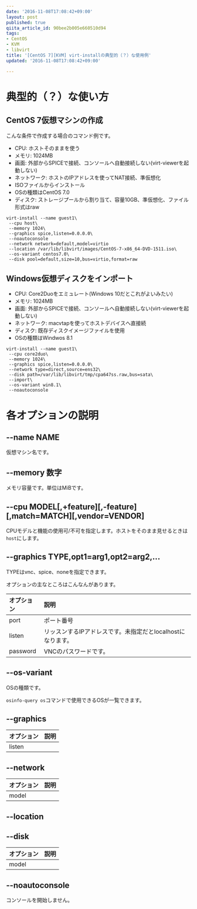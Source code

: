 ```yaml
---
date: '2016-11-08T17:08:42+09:00'
layout: post
published: true
qiita_article_id: 90bee2b005e660510d94
tags:
- CentOS
- KVM
- libvirt
title: '[CentOS 7][KVM] virt-installの典型的（？）な使用例'
updated: '2016-11-08T17:08:42+09:00'

---
```

# 典型的（？）な使い方  
  
## CentOS 7仮想マシンの作成  
  
こんな条件で作成する場合のコマンド例です。  
  
 - CPU: ホストそのままを使う  
 - メモリ: 1024MB  
 - 画面: 外部からSPICEで接続、コンソールへ自動接続しない(virt-viewerを起動しない)  
 - ネットワーク: ホストのIPアドレスを使ってNAT接続、準仮想化  
 - ISOファイルからインストール  
 - OSの種類はCentOS 7.0  
 - ディスク: ストレージプールから割り当て、容量10GB、準仮想化、ファイル形式はraw  
  
```
virt-install --name guest1\
 --cpu host\
 --memory 1024\
 --graphics spice,listen=0.0.0.0\
 --noautoconsole
 --network network=default,model=virtio
 --location /var/lib/libvirt/images/CentOS-7-x86_64-DVD-1511.iso\
 --os-variant centos7.0\
 --disk pool=default,size=10,bus=virtio,format=raw
```  
  
## Windows仮想ディスクをインポート  
  
 - CPU: Core2Duoをエミュレート(Windows 10だとこれがよいみたい)  
 - メモリ: 1024MB  
 - 画面: 外部からSPICEで接続、コンソールへ自動接続しない(virt-viewerを起動しない)  
 - ネットワーク: macvtapを使ってホストデバイスへ直接続  
 - ディスク: 既存ディスクイメージファイルを使用  
 - OSの種類はWindwos 8.1  
  
```
virt-install --name guest1\
 --cpu core2duo\
 --memory 1024\
 --graphics spice,listen=0.0.0.0\
 --network type=direct,source=ens32\
 --disk path=/var/lib/libvirt/tmp/cpa647ss.raw,bus=sata\
 --import\
 --os-variant win8.1\
 --noautoconsole
```  
  
# 各オプションの説明  
  
## --name NAME  
  
仮想マシン名です。  
  
## --memory 数字  
  
メモリ容量です。単位はMiBです。  
  
## --cpu MODEL[,+feature][,-feature][,match=MATCH][,vendor=VENDOR]  
  
CPUモデルと機能の使用可/不可を指定します。ホストをそのまま見せるときは`host`にします。  
  
## --graphics TYPE,opt1=arg1,opt2=arg2,...  
  
TYPEはvnc、spice、noneを指定できます。  
  
オプションの主なところはこんなんがあります。  
  
|オプション | 説明 |  
|:-----------|:------------|  
|port|ポート番号|  
|listen|リッスンするIPアドレスです。未指定だとlocalhostになります。|  
|password|VNCのパスワードです。|  
  
  
## --os-variant  
  
OSの種類です。  
  
`osinfo-query os`コマンドで使用できるOSが一覧できます。  
  
## --graphics  
  
|オプション | 説明 |  
|:-----------|:------------|  
| listen | |  
  
## --network  
  
|オプション | 説明 |  
|:-----------|:------------|  
| model ||  
  
## --location  
  
## --disk  
  
|オプション | 説明 |  
|:-----------|:------------|  
| model ||  
  
## --noautoconsole  
  
コンソールを開始しません。  
  
  
